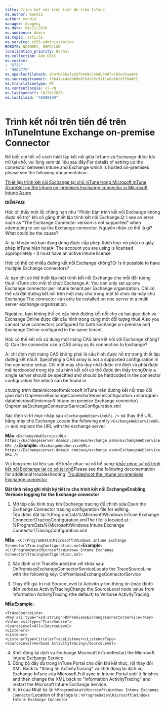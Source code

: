 ```yaml
---
title: Trình kết nối trên tiền đề trên InTune
ms.author: mandia
author: mandia
manager: dougeby
ms.date: 04/21/2020
ms.audience: Admin
ms.topic: article
ms.service: o365-administration
ROBOTS: NOINDEX, NOFOLLOW
localization_priority: Normal
ms.collection: Adm_O365
ms.custom:
- "6732"
- "9003775"
ms.openlocfilehash: 8b470655efa2dfb460c29b6b840fa793ed2aa448
ms.sourcegitcommit: f8b41ecda6db0b8f64fe0c51f1e8e6619f504d61
ms.translationtype: MT
ms.contentlocale: vi-VN
ms.lasthandoff: 10/28/2020
ms.locfileid: "48808190"
---
```

# <a name="intune-exchange-on-premise-connector"></a><span data-ttu-id="5bee4-102">Trình kết nối trên tiền đề trên InTune</span><span class="sxs-lookup"><span data-stu-id="5bee4-102">Intune Exchange on-premise Connector</span></span>

<span data-ttu-id="5bee4-103">Để biết chi tiết về cách thiết lập kết nối giữa InTune và Exchange được lưu trữ tại chỗ, vui lòng xem tài liệu sau đây:</span><span class="sxs-lookup"><span data-stu-id="5bee4-103">For details of setting up the connector between Intune and Exchange which is hosted on-premises please see the following documentation:</span></span>

[<span data-ttu-id="5bee4-104">Thiết lập trình kết nối Exchange tại chỗ InTune trong Microsoft InTune Azure</span><span class="sxs-lookup"><span data-stu-id="5bee4-104">Set up the Intune on-premises Exchange connector in Microsoft Intune Azure</span></span>](https://docs.microsoft.com/intune/exchange-connector-install)

<span data-ttu-id="5bee4-105">**DIỄN**</span><span class="sxs-lookup"><span data-stu-id="5bee4-105">**FAQ:**</span></span>

<span data-ttu-id="5bee4-106">Hỏi: tôi thấy một lỗi chẳng hạn như "Phiên bản trình kết nối Exchange không được hỗ trợ" khi cố gắng thiết lập trình kết nối Exchange.</span><span class="sxs-lookup"><span data-stu-id="5bee4-106">Q: I see an error such as "The Exchange Connector version is not supported" when attempting to set up the Exchange connector.</span></span> <span data-ttu-id="5bee4-107">Nguyên nhân có thể là gì?</span><span class="sxs-lookup"><span data-stu-id="5bee4-107">What could be the cause?</span></span>

<span data-ttu-id="5bee4-108">A: tài khoản mà bạn đang dùng được cấp phép thích hợp-nó phải có giấy phép InTune hiện hoạt</span><span class="sxs-lookup"><span data-stu-id="5bee4-108">A: The account you are using is licensed appropriately - it must have an active Intune license</span></span>

<span data-ttu-id="5bee4-109">Hỏi: có thể có nhiều đường kết nối Exchange không?</span><span class="sxs-lookup"><span data-stu-id="5bee4-109">Q: Is it possible to have multiple Exchange connectors?</span></span>

<span data-ttu-id="5bee4-110">A: bạn chỉ có thể thiết lập một trình kết nối Exchange cho mỗi đối tượng thuê InTune cho mỗi tổ chức Exchange.</span><span class="sxs-lookup"><span data-stu-id="5bee4-110">A: You can only set up one Exchange connector per Intune tenant per Exchange organization.</span></span> <span data-ttu-id="5bee4-111">Chỉ có thể cài đặt đường kết nối trên một máy chủ trong một tổ chức đa máy chủ Exchange.</span><span class="sxs-lookup"><span data-stu-id="5bee4-111">The connector can only be installed on one server in a multi server exchange organization.</span></span>

<span data-ttu-id="5bee4-112">Ngoài ra, bạn không thể có cấu hình đường kết nối cho cả hai giao dịch và Exchange Online được đặt cấu hình trong cùng một đối tượng thuê.</span><span class="sxs-lookup"><span data-stu-id="5bee4-112">Also you cannot have connectors configured for both Exchange on-premise and Exchange Online configured in the same tenant.</span></span>

<span data-ttu-id="5bee4-113">Hỏi: có thể kết nối sử dụng một mảng CAS làm kết nối với Exchange không?</span><span class="sxs-lookup"><span data-stu-id="5bee4-113">Q: Can the connector use a CAS array as its connection to Exchange?</span></span>

<span data-ttu-id="5bee4-114">A: chỉ định một mảng CAS không phải là cấu hình được hỗ trợ trong thiết lập đường kết nối.</span><span class="sxs-lookup"><span data-stu-id="5bee4-114">A: Specifying a CAS array is not a supported configuration in the connector setup.</span></span> <span data-ttu-id="5bee4-115">Chỉ một máy chủ duy nhất được chỉ định và phải được mã hardcoded trong tệp cấu hình kết nối có thể được tìm thấy trong</span><span class="sxs-lookup"><span data-stu-id="5bee4-115">Only a single server should be specified and should be hardcoded in the connector configuration file which can be found in</span></span>

<span data-ttu-id="5bee4-116">chương trình data\microsoft\microsoft InTune trên đường kết nối trao đổi giao dịch OnpremiseExchangeConnectorServiceConfiguration.xml</span><span class="sxs-lookup"><span data-stu-id="5bee4-116">program data\microsoft\microsoft Intune on premise Exchange connector\ OnpremiseExchangeConnectorServiceConfiguration.xml</span></span>

<span data-ttu-id="5bee4-117">Xác định vị trí mục nhập sau ```<ExchangeWebServiceURL />``` và thay thế URL bằng máy chủ Exchange.</span><span class="sxs-lookup"><span data-stu-id="5bee4-117">Locate the following entry ```<ExchangeWebServiceURL />``` and replace the URL with the exchange server.</span></span>

<span data-ttu-id="5bee4-118">**Mẫu**
```<ExchangeWebServiceURL> https://Exchangeserver.domain.com/ews/exchange.asmx<ExchangeWebServiceURL />```</span><span class="sxs-lookup"><span data-stu-id="5bee4-118">**Example:**
```<ExchangeWebServiceURL> https://Exchangeserver.domain.com/ews/exchange.asmx<ExchangeWebServiceURL />```</span></span>

<span data-ttu-id="5bee4-119">Vui lòng xem tài liệu sau để khắc phục sự cố bổ sung: [khắc phục sự cố trình kết nối Exchange tại cơ sở tại chỗ](https://support.microsoft.com/help/4471887/troubleshooting-exchange-connector-in-microsoft-intune)</span><span class="sxs-lookup"><span data-stu-id="5bee4-119">Please see the following documentation for additional troubleshooting: [Troubleshoot the Intune on-premises Exchange connector](https://support.microsoft.com/help/4471887/troubleshooting-exchange-connector-in-microsoft-intune)</span></span>

<span data-ttu-id="5bee4-120">**Bật tính năng ghi nhật ký tiết ra cho trình kết nối Exchange**</span><span class="sxs-lookup"><span data-stu-id="5bee4-120">**Enabling Verbose logging for the Exchange connector**</span></span>

1. <span data-ttu-id="5bee4-121">Mở tệp cấu hình truy tìm Exchange tracing để chỉnh sửa.</span><span class="sxs-lookup"><span data-stu-id="5bee4-121">Open the Exchange Connector tracing configuration file for editing.</span></span>  
<span data-ttu-id="5bee4-122">Tệp được đặt tại:%ProgramData%\Microsoft\Windows InTune Exchange Connector\TracingConfiguration.xml</span><span class="sxs-lookup"><span data-stu-id="5bee4-122">The file is located at : %ProgramData%\Microsoft\Windows Intune Exchange Connector\TracingConfiguration.xml</span></span>  

<span data-ttu-id="5bee4-123">**Mẫu**
``` <C:\ProgramData\Microsoft\Windows Intune Exchange Connector\TracingConfiguration.xml>```</span><span class="sxs-lookup"><span data-stu-id="5bee4-123">**Example:**
``` <C:\ProgramData\Microsoft\Windows Intune Exchange Connector\TracingConfiguration.xml>```</span></span>
  
2. <span data-ttu-id="5bee4-124">Xác định vị trí TraceSourceLine với khóa sau: OnPremisesExchangeConnectorService</span><span class="sxs-lookup"><span data-stu-id="5bee4-124">Locate the TraceSourceLine with the following key: OnPremisesExchangeConnectorService</span></span>  
  
3. <span data-ttu-id="5bee4-125">Thay đổi giá trị nút SourceLevel từ Activitruy tìm thông tin (mặc định) đến verbose ActivityTracing</span><span class="sxs-lookup"><span data-stu-id="5bee4-125">Change the SourceLevel node value from Information ActivityTracing (the default) to Verbose ActivityTracing</span></span>  

<span data-ttu-id="5bee4-126">**Mẫu**</span><span class="sxs-lookup"><span data-stu-id="5bee4-126">**Example:**</span></span>
```
<TraceSourceLine>  
<Key xsi:type="xsd:string">OnPremisesExchangeConnectorService</Key>  
<Value xsi:type="TraceSource">  
<SourceLevel>All</SourceLevel>  
<Listeners>  
<Listener>  
<ListenerType>CircularTraceListener</ListenerType>
<SourceLevel>Verbose ActivityTracing</SourceLevel>
```
4. <span data-ttu-id="5bee4-127">Khởi động lại dịch vụ Exchange Microsoft InTune</span><span class="sxs-lookup"><span data-stu-id="5bee4-127">Restart the Microsoft Intune Exchange Service</span></span>  
5. <span data-ttu-id="5bee4-128">Đồng bộ đầy đủ trong InTune Portal cho đến khi kết thúc, rồi thay đổi XML Back to "thông tin ActivityTracing" và khởi động lại dịch vụ Exchange InTune của Microsoft.</span><span class="sxs-lookup"><span data-stu-id="5bee4-128">Full sync in Intune Portal until it finishes and then change the XML back to "Information ActivityTracing" and restart the Microsoft Intune Exchange Service.</span></span>  
6. <span data-ttu-id="5bee4-129">Vị trí của Nhật ký là: `%ProgramData%\Microsoft\Windows Intune Exchange Connector`</span><span class="sxs-lookup"><span data-stu-id="5bee4-129">Location of the logs is : `%ProgramData%\Microsoft\Windows Intune Exchange Connector`</span></span>